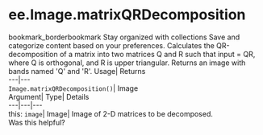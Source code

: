 
#  ee.Image.matrixQRDecomposition
bookmark_borderbookmark Stay organized with collections  Save and categorize content based on your preferences.
Calculates the QR-decomposition of a matrix into two matrices Q and R such that input = QR, where Q is orthogonal, and R is upper triangular. Returns an image with bands named 'Q' and 'R'. 
Usage| Returns  
---|---  
`Image.matrixQRDecomposition()`| Image  
Argument| Type| Details  
---|---|---  
this: `image`| Image| Image of 2-D matrices to be decomposed.  
Was this helpful?

